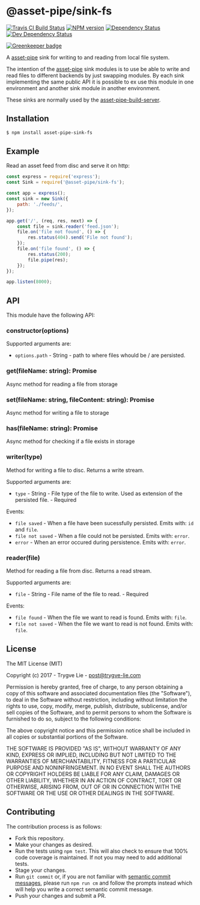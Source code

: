 <!-- TITLE/ -->

<h1>@asset-pipe/sink-fs</h1>

<!-- /TITLE -->


<!-- BADGES/ -->

<span class="badge-travisci"><a href="http://travis-ci.org/asset-pipe/asset-pipe-sink-fs" title="Check this project's build status on TravisCI"><img src="https://img.shields.io/travis/asset-pipe/asset-pipe-sink-fs/master.svg" alt="Travis CI Build Status" /></a></span>
<span class="badge-npmversion"><a href="https://npmjs.org/package/@asset-pipe/sink-fs" title="View this project on NPM"><img src="https://img.shields.io/npm/v/@asset-pipe/sink-fs.svg" alt="NPM version" /></a></span>
<span class="badge-daviddm"><a href="https://david-dm.org/asset-pipe/asset-pipe-sink-fs" title="View the status of this project's dependencies on DavidDM"><img src="https://img.shields.io/david/asset-pipe/asset-pipe-sink-fs.svg" alt="Dependency Status" /></a></span>
<span class="badge-daviddmdev"><a href="https://david-dm.org/asset-pipe/asset-pipe-sink-fs#info=devDependencies" title="View the status of this project's development dependencies on DavidDM"><img src="https://img.shields.io/david/dev/asset-pipe/asset-pipe-sink-fs.svg" alt="Dev Dependency Status" /></a></span>

<!-- /BADGES -->


[![Greenkeeper badge](https://badges.greenkeeper.io/asset-pipe/asset-pipe-sink-fs.svg)](https://greenkeeper.io/)

A [asset-pipe][asset-pipe] sink for writing to and reading from local file system.

The intention of the [asset-pipe][asset-pipe] sink modules is to use be able to write and read files
to different backends by just swapping modules. By each sink implementing the same public API it is
possible to ex use this module in one environment and another sink module in another environment.

These sinks are normally used by the [asset-pipe-build-server][asset-pipe-build-server].



## Installation

```bash
$ npm install asset-pipe-sink-fs
```



## Example

Read an asset feed from disc and serve it on http:

```js
const express = require('express');
const Sink = require('@asset-pipe/sink-fs');

const app = express();
const sink = new Sink({
    path: './feeds/',
});

app.get('/', (req, res, next) => {
    const file = sink.reader('feed.json');
    file.on('file not found', () => {
        res.status(404).send('File not found');
    });
    file.on('file found', () => {
        res.status(200);
        file.pipe(res);
    });
});

app.listen(8000);
```



## API

This module have the following API:

### constructor(options)

Supported arguments are:

 - `options.path` - String - path to where files whould be / are persisted.


### get(fileName: string): Promise<string>

Async method for reading a file from storage

### set(fileName: string, fileContent: string): Promise<void>

Async method for writing a file to storage

### has(fileName: string): Promise<Boolean>

Async method for checking if a file exists in storage


### writer(type)

Method for writing a file to disc. Returns a write stream.

Supported arguments are:

 - `type` - String - File type of the file to write. Used as extension of the persisted file. - Required

Events:

 - `file saved` - When a file have been sucessfully persisted. Emits with: `id` and `file`.
 - `file not saved` -  When a file could not be persisted. Emits with: `error`.
 - `error` -  When an error occured during persistence. Emits with: `error`.


### reader(file)

Method for reading a file from disc. Returns a read stream.

Supported arguments are:

 - `file` - String - File name of the file to read.  - Required

Events:

 - `file found` - When the file we want to read is found. Emits with: `file`.
 - `file not saved` -  When the file we want to read is not found. Emits with: `file`.



## License

The MIT License (MIT)

Copyright (c) 2017 - Trygve Lie - post@trygve-lie.com

Permission is hereby granted, free of charge, to any person obtaining a copy
of this software and associated documentation files (the "Software"), to deal
in the Software without restriction, including without limitation the rights
to use, copy, modify, merge, publish, distribute, sublicense, and/or sell
copies of the Software, and to permit persons to whom the Software is
furnished to do so, subject to the following conditions:

The above copyright notice and this permission notice shall be included in
all copies or substantial portions of the Software.

THE SOFTWARE IS PROVIDED "AS IS", WITHOUT WARRANTY OF ANY KIND, EXPRESS OR
IMPLIED, INCLUDING BUT NOT LIMITED TO THE WARRANTIES OF MERCHANTABILITY,
FITNESS FOR A PARTICULAR PURPOSE AND NONINFRINGEMENT. IN NO EVENT SHALL THE
AUTHORS OR COPYRIGHT HOLDERS BE LIABLE FOR ANY CLAIM, DAMAGES OR OTHER
LIABILITY, WHETHER IN AN ACTION OF CONTRACT, TORT OR OTHERWISE, ARISING FROM,
OUT OF OR IN CONNECTION WITH THE SOFTWARE OR THE USE OR OTHER DEALINGS IN
THE SOFTWARE.



[asset-pipe]: https://github.com/asset-pipe
[asset-pipe-build-server]: https://github.com/asset-pipe/asset-pipe-build-server

## Contributing

The contribution process is as follows:

- Fork this repository.
- Make your changes as desired.
- Run the tests using `npm test`. This will also check to ensure that 100% code coverage is maintained. If not you may need to add additional tests.
- Stage your changes.
- Run `git commit` or, if you are not familiar with [semantic commit messages](https://docs.google.com/document/d/1QrDFcIiPjSLDn3EL15IJygNPiHORgU1_OOAqWjiDU5Y/edit), please run `npm run cm` and follow the prompts instead which will help you write a correct semantic commit message.
- Push your changes and submit a PR.
